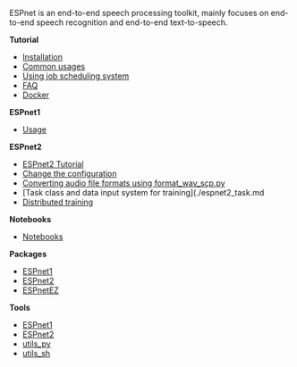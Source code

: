 ESPnet is an end-to-end speech processing toolkit, mainly focuses on end-to-end speech recognition and end-to-end text-to-speech.

**Tutorial**
- [Installation](./installation.md)
- [Common usages](./tutorial.md)
- [Using job scheduling system](./parallelization.md)
- [FAQ](./faq.md)
- [Docker](./docker.md)

**ESPnet1**
- [Usage](./espnet1_tutorial.md)

**ESPnet2**
- [ESPnet2 Tutorial](./espnet2_tutorial.md)
- [Change the configuration](./espnet2_training_option.md)
- [Converting audio file formats using format_wav_scp.py](./espnet2_format_wav_scp.md)
- [Task class and data input system for training](./espnet2_task.md
- [Distributed training](./espnet2_distributed.md)

**Notebooks**
- [Notebooks](./notebooks.md)

**Packages**
- [ESPnet1](./packages/espnet_package.md)
- [ESPnet2](./packages/espnet2_package.md)
- [ESPnetEZ](./packages/espnetez_package.md)

**Tools**
- [ESPnet1](./tools/espnet_bin.md)
- [ESPnet2](./tools/espnet2_bin.md)
- [utils_py](./tools/utils_py.md)
- [utils_sh](./tools/utils_sh.md)


<!-- ## Indices and tables
==================

* :ref:`genindex`
* :ref:`modindex`
* :ref:`search` -->
